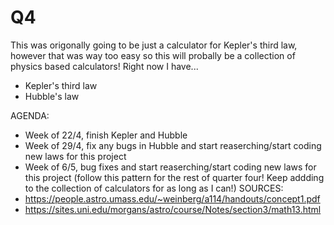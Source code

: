 # Q4
This was origonally going to be just a calculator for Kepler's third law, however that was way too easy so this will probally be a collection of physics based calculators!
Right now I have...
- Kepler's third law
- Hubble's law

AGENDA:
- Week of 22/4, finish Kepler and Hubble
- Week of 29/4, fix any bugs in Hubble and start reaserching/start coding new laws for this project
- Week of 6/5, bug fixes and start reaserching/start coding new laws for this project (follow this pattern for the rest of quarter four! Keep addding to the collection of calculators for as long as I can!)
SOURCES:
- https://people.astro.umass.edu/~weinberg/a114/handouts/concept1.pdf
- https://sites.uni.edu/morgans/astro/course/Notes/section3/math13.html
